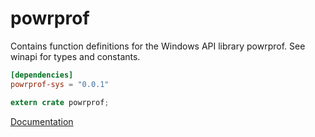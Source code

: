 # powrprof #
Contains function definitions for the Windows API library powrprof. See winapi for types and constants.

```toml
[dependencies]
powrprof-sys = "0.0.1"
```

```rust
extern crate powrprof;
```

[Documentation](https://retep998.github.io/doc/powrprof/)
